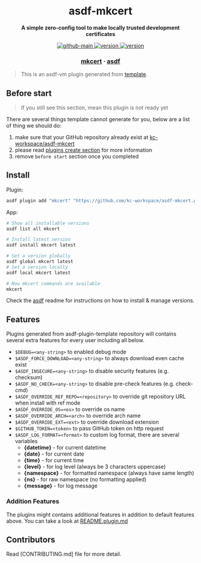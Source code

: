 <h1 align="center">
  asdf-mkcert
</h1>

<!-- Description section -->
<p align="center">
  <strong>A simple zero-config tool to make locally trusted development certificates</strong>
</p>

<!-- Badges section -->
<p align="center">
  <a href="https://github.com/kc-workspace/asdf-mkcert/actions/workflows/main.yml">
    <img
      alt="github-main"
      src="https://img.shields.io/github/actions/workflow/status/kc-workspace/asdf-mkcert/main.yml?style=flat-square&logo=github">
  </a>
  <a href="https://github.com/kc-workspace/asdf-mkcert/releases">
    <img
      alt="version"
      src="https://img.shields.io/github/v/release/kc-workspace/asdf-mkcert?style=flat-square&logo=github">
  </a>
  <a href="https://github.com/kc-workspace/asdf-mkcert/commits/main">
    <img
      alt="version"
      src="https://img.shields.io/github/last-commit/kc-workspace/asdf-mkcert/main?style=flat-square&logo=github">
  </a>
</p>

<!-- Links section -->
<h3 align="center">
  <a href="https://mkcert.dev/">mkcert</a>
  <span> · </span>
  <a href="https://asdf-vm.com">asdf</a>
</h3>

> This is an asdf-vm plugin generated from [template][template-gh].

## Before start

> If you still see this section, mean this plugin is not ready yet

There are several things template cannot generate for you,
below are a list of thing we should do:

1. make sure that your GitHub repository already exist at [kc-workspace/asdf-mkcert][plugin-gh]
2. please read [plugins create section][asdf-create-plugin] for more information
3. remove `before start` section once you completed

## Install

Plugin:

```sh
asdf plugin add "mkcert" "https://github.com/kc-workspace/asdf-mkcert.git"
```

App:

```sh
# Show all installable versions
asdf list all mkcert

# Install latest version
asdf install mkcert latest

# Set a version globally
asdf global mkcert latest
# Set a version locally
asdf local mkcert latest

# Now mkcert commands are available
mkcert
```

Check the [asdf][asdf-link] readme for instructions on
how to install & manage versions.

## Features

Plugins generated from asdf-plugin-template repository will
contains several extra features for every user including all below.

- `$DEBUG=<any-string>` to enabled debug mode
- `$ASDF_FORCE_DOWNLOAD=<any-string>` to always download even cache exist
- `$ASDF_INSECURE=<any-string>` to disable security features (e.g. checksum)
- `$ASDF_NO_CHECK=<any-string>` to disable pre-check features (e.g. check-cmd)
- `$ASDF_OVERRIDE_REF_REPO=<repository>` to override git repository URL when install with ref mode
- `$ASDF_OVERRIDE_OS=<os>` to override os name
- `$ASDF_OVERRIDE_ARCH=<arch>` to override arch name
- `$ASDF_OVERRIDE_EXT=<ext>` to override download extension
- `$GITHUB_TOKEN=<token>` to pass GitHub token on http request
- `$ASDF_LOG_FORMAT=<format>` to custom log format, there are several variables
  - **{datetime}** - for current datetime
  - **{date}** - for current date
  - **{time}** - for current time
  - **{level}** - for log level (always be 3 characters uppercase)
  - **{namespace}** - for formatted namespace (always have same length)
  - **{ns}** - for raw namespace (no formatting applied)
  - **{message}** - for log message

### Addition Features

The plugins might contains additional features
in addition to default features above.
You can take a look at [README.plugin.md][app-readme]

## Contributors

Read [CONTRIBUTING.md] file for more detail.

<!-- LINKS SECTION -->

[app-readme]: ./README.plugin.md
[plugin-gh]: https://github.com/kc-workspace/asdf-mkcert
[template-gh]: https://github.com/kc-workspace/asdf-plugin-template
[asdf-link]: https://github.com/asdf-vm/asdf
[asdf-create-plugin]: https://asdf-vm.com/plugins/create.html
